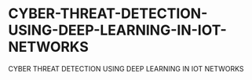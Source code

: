 # CYBER-THREAT-DETECTION-USING-DEEP-LEARNING-IN-IOT-NETWORKS
CYBER THREAT DETECTION USING DEEP LEARNING IN IOT NETWORKS
